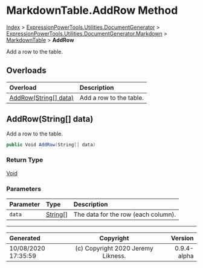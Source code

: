 ﻿# MarkdownTable.AddRow Method

[Index](../index.md) > [ExpressionPowerTools.Utilities.DocumentGenerator](ExpressionPowerTools.Utilities.DocumentGenerator.a.md) > [ExpressionPowerTools.Utilities.DocumentGenerator.Markdown](ExpressionPowerTools.Utilities.DocumentGenerator.Markdown.n.md) > [MarkdownTable](ExpressionPowerTools.Utilities.DocumentGenerator.Markdown.MarkdownTable.cs.md) > **AddRow**

Add a row to the table.

## Overloads

| Overload | Description |
| :-- | :-- |
| [AddRow(String[] data)](#addrowstring[]-data) | Add a row to the table. |
## AddRow(String[] data)

Add a row to the table.

```csharp
public Void AddRow(String[] data)
```

### Return Type

 [Void](https://docs.microsoft.com/dotnet/api/system.void) 

### Parameters

| Parameter | Type | Description |
| :-- | :-- | :-- |
| `data` | [String[]](https://docs.microsoft.com/dotnet/api/system.string) | The data for the row (each column). |



---

| Generated | Copyright | Version |
| :-- | :-: | --: |
| 10/08/2020 17:35:59 | (c) Copyright 2020 Jeremy Likness. | 0.9.4-alpha |
